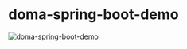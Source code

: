 # doma-spring-boot-demo

[![doma-spring-boot-demo](https://github.com/backpaper0/doma-spring-boot-demo/workflows/doma-spring-boot-demo/badge.svg)](https://github.com/backpaper0/doma-spring-boot-demo/actions?query=workflow%3Adoma-spring-boot-demo)
